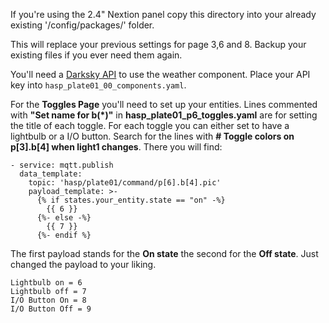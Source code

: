 If you're using the 2.4" Nextion panel copy this directory into your already existing '/config/packages/' folder. 

This will replace your previous settings for page 3,6 and 8. Backup your existing files if you ever need them again. 

You'll need a [Darksky API](https://darksky.net/dev) to use the weather component. Place your API key into ```hasp_plate01_00_components.yaml```. 

For the **Toggles Page** you'll need to set up your entities. Lines commented with **"Set name for b(*)"** in **hasp_plate01_p6_toggles.yaml** are for setting the title of each toggle. For each toggle you can either set to have a lightbulb or a I/O button. Search for the lines with **# Toggle colors on p[3].b[4] when light1 changes**. There you will find: 
```
- service: mqtt.publish
  data_template:
    topic: 'hasp/plate01/command/p[6].b[4].pic'
    payload_template: >-
      {% if states.your_entity.state == "on" -%}
        {{ 6 }}
      {%- else -%}
        {{ 7 }}
      {%- endif %}
```
The first payload stands for the **On state** the second for the **Off state**.
Just changed the payload to your liking.
```
Lightbulb on = 6
Lightbulb off = 7
I/O Button On = 8
I/O Button Off = 9
```
